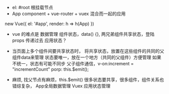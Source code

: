 - el: #root 根挂载节点
- App component + vue-router + vuex 混合而一起的应用


new Vue({
    el: '#app',
    render: h => h(App)
})

- vue 的难点是 数据管理
组件状态，data() {},
两兄弟组件共享状态，登陆
props 传递过去
应用状态？

- 当页面上多个组件间要共享状态时，
将共享状态，放置在这些组件的共同的父组件data来管理
状态要唯一，放在一个地方（共同的父组件）方便管理
如果不统一，状态有可能不同步
父子组件通信，v-on:increment = "incrementCount"
porp:   this.$emit();

- 麻烦, 找父节点有麻烦，this.$emit()
很多状态要共享，很多组件，组件关系也错综复杂，
App全局数据管理 Vuex 应用状态管理
